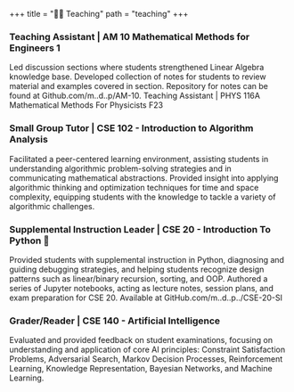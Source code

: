 +++
title = "👨‍🏫 Teaching"
path = "teaching"
+++


### Teaching Assistant | AM 10 Mathematical Methods for Engineers 1
Led discussion sections where students strengthened Linear Algebra knowledge base.
Developed collection of notes for students to review material and examples covered in section. Repository for notes can be found at Github.com/m..d..p/AM-10.
Teaching Assistant | PHYS 116A Mathematical Methods For Physicists F23

### Small Group Tutor | CSE 102 - Introduction to Algorithm Analysis
Facilitated a peer-centered learning environment, assisting students in understanding algorithmic problem-solving strategies and in communicating mathematical abstractions.
Provided insight into applying algorithmic thinking and optimization techniques for time and space complexity, equipping students with the knowledge to tackle a variety of algorithmic challenges.

### Supplemental Instruction Leader | CSE 20 - Introduction To Python 🐍
Provided students with supplemental instruction in Python, diagnosing and guiding debugging strategies, and helping students recognize design patterns such as linear/binary recursion, sorting, and OOP.
Authored a series of Jupyter notebooks, acting as lecture notes, session plans, and exam preparation for CSE 20. Available at GitHub.com/m..d..p../CSE-20-SI

### Grader/Reader | CSE 140 - Artificial Intelligence
Evaluated and provided feedback on student examinations, focusing on understanding and application of core AI principles: Constraint Satisfaction Problems, Adversarial Search, Markov Decision Processes, Reinforcement Learning, Knowledge Representation, Bayesian Networks, and Machine Learning.


